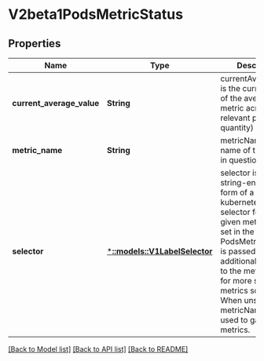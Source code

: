 # V2beta1PodsMetricStatus

## Properties
Name | Type | Description | Notes
------------ | ------------- | ------------- | -------------
**current_average_value** | **String** | currentAverageValue is the current value of the average of the metric across all relevant pods (as a quantity) | [default to null]
**metric_name** | **String** | metricName is the name of the metric in question | [default to null]
**selector** | [***::models::V1LabelSelector**](v1.LabelSelector.md) | selector is the string-encoded form of a standard kubernetes label selector for the given metric When set in the PodsMetricSource, it is passed as an additional parameter to the metrics server for more specific metrics scoping. When unset, just the metricName will be used to gather metrics. | [optional] [default to null]

[[Back to Model list]](../README.md#documentation-for-models) [[Back to API list]](../README.md#documentation-for-api-endpoints) [[Back to README]](../README.md)


